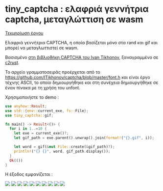 # tiny_captcha : ελαφριά γεννήτρια captcha, μεταγλώττιση σε wasm

[Τεκμηρίωση έργου](https://docs.rs/tiny_captcha)

Ελαφριά γεννήτρια CAPTCHA, η οποία βασίζεται μόνο στα rand και gif και μπορεί να μεταγλωττιστεί σε wasm.

Βασισμένο [στη βιβλιοθήκη CAPTCHA του Ivan Tikhonov](http://brokestream.com/captcha.html), ξαναγραμμένο σε [c2rust](https://c2rust.com).

Το αρχείο γραμματοσειράς προέρχεται από το https://github.com/ITikhonov/captcha/blob/master/font.h και είναι έργο τέχνης ASCII, το οποίο δημιουργήθηκε και στη συνέχεια δημιουργήθηκε σε έναν πίνακα με τη χρήση του unfont.

Χρησιμοποιήστε το demo :

```rust
use anyhow::Result;
use std::{env::current_exe, fs::File};
use tiny_captcha::gif;

fn main() -> Result<()> {
  for i in 1..=10 {
    let exe = current_exe()?;
    let gif_path = exe.parent().unwrap().join(format!("{}.gif", i));

    let word = gif(&mut File::create(&gif_path)?);
    println!("{} {}", word, gif_path.display());
  }
  Ok(())
}
```

Η έξοδος εμφανίζεται :

![](./gif/1.gif) ![](./gif/2.gif) ![](./gif/3.gif) ![](./gif/4.gif) ![](./gif/5.gif) ![](./gif/6.gif) ![](./gif/7.gif) ![](./gif/8.gif) ![](./gif/9.gif) ![](./gif/10.gif)